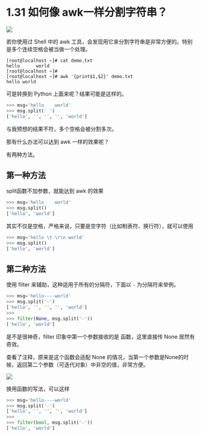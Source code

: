 # 1.31 如何像 awk一样分割字符串？

![](http://image.iswbm.com/20200804124133.png)

若你使用过 Shell 中的 awk 工具，会发现用它来分割字符串是非常方便的。特别是多个连续空格会被当做一个处理。

```shell
[root@localhost ~]# cat demo.txt 
hello      world
[root@localhost ~]# 
[root@localhost ~]# awk '{print$1,$2}' demo.txt 
hello world
```

可是转换到 Python 上面来呢？结果可能是这样的。

```python
>>> msg='hello    world'
>>> msg.split(' ')
['hello', '', '', '', 'world']
```

与我预想的结果不符，多个空格会被分割多次。

那有什么办法可以达到 awk 一样的效果呢？

有两种方法。

## 第一种方法

split函数不加参数，就能达到 awk 的效果

```python
>>> msg='hello    world'
>>> msg.split()
['hello', 'world']
```

其实不仅是空格，严格来说，只要是空字符（比如制表符、换行符），就可以使用

```python
>>> msg='hello \t \r\n world'
>>> msg.split()
['hello', 'world']
```

## 第二种方法

使用 filter 来辅助，这种适用于所有的分隔符，下面以 `-` 为分隔符来举例。

```python
>>> msg='hello----world'
>>> msg.split('-')
['hello', '', '', '', 'world']
>>> 
>>> filter(None, msg.split('-'))
['hello', 'world']
```

是不是很神奇，filter 印象中第一个参数接收的是 函数，这里直接传 None 居然有奇效。

查看了注释，原来是这个函数会适配 None 的情况，当第一个参数是None的时候，返回第二个参数（可迭代对象）中非空的值，非常方便。

![](http://image.iswbm.com/20200821173708.png)

换用函数的写法，可以这样

```python
>>> msg='hello----world'
>>> msg.split('-')
['hello', '', '', '', 'world']
>>>
>>> filter(bool, msg.split('-'))
['hello', 'world']
```





